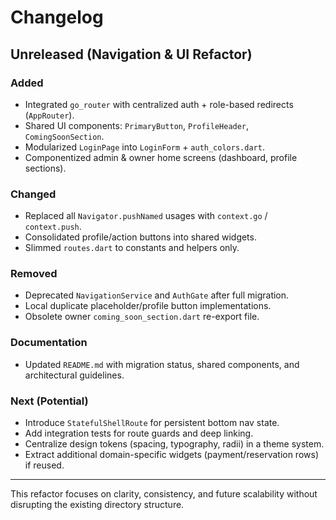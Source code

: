 # Changelog

## Unreleased (Navigation & UI Refactor)
### Added
- Integrated `go_router` with centralized auth + role-based redirects (`AppRouter`).
- Shared UI components: `PrimaryButton`, `ProfileHeader`, `ComingSoonSection`.
- Modularized `LoginPage` into `LoginForm` + `auth_colors.dart`.
- Componentized admin & owner home screens (dashboard, profile sections).

### Changed
- Replaced all `Navigator.pushNamed` usages with `context.go` / `context.push`.
- Consolidated profile/action buttons into shared widgets.
- Slimmed `routes.dart` to constants and helpers only.

### Removed
- Deprecated `NavigationService` and `AuthGate` after full migration.
- Local duplicate placeholder/profile button implementations.
- Obsolete owner `coming_soon_section.dart` re-export file.

### Documentation
- Updated `README.md` with migration status, shared components, and architectural guidelines.

### Next (Potential)
- Introduce `StatefulShellRoute` for persistent bottom nav state.
- Add integration tests for route guards and deep linking.
- Centralize design tokens (spacing, typography, radii) in a theme system.
- Extract additional domain-specific widgets (payment/reservation rows) if reused.

---
This refactor focuses on clarity, consistency, and future scalability without disrupting the existing directory structure.
